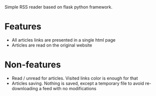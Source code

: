 
Simple RSS reader based on flask python framework.

# Features #
* All articles links are presented in a single html page
* Articles are read on the original website

# Non-features #
* Read / unread for articles. Visited links color is enough for that
* Articles saving. Nothing is saved, except a temporary file to avoid re-downloading a feed with no modifications

